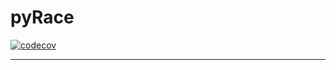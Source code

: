 # pyRace

[![codecov](https://codecov.io/gh/rustymotors/pyrace/graph/badge.svg?token=2hm4U5hhBd)](https://codecov.io/gh/rustymotors/pyrace)

---